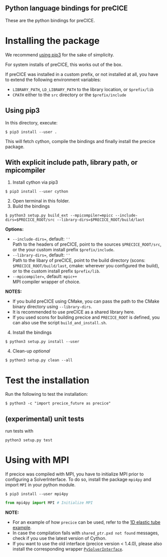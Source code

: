Python language bindings for preCICE
------------------------------------

These are the python bindings for preCICE.

# Installing the package

We recommend [using pip3](https://github.com/precice/precice/blob/develop/src/precice/bindings/python/README.md#using-pip3) for the sake of simplicity.

For system installs of preCICE, this works out of the box.

If preCICE was installed in a custom prefix, or not installed at all, you have to extend the following environment variables:
- `LIBRARY_PATH`, `LD_LIBRARY_PATH` to the library location, or `$prefix/lib`
- `CPATH` either to the `src` directory or the `$prefix/include`

## Using pip3

In this directory, execute:
```
$ pip3 install --user .
```

This will fetch cython, compile the bindings and finally install the precice package.

## With explicit include path, library path, or mpicompiler

1. Install cython via pip3
```
$ pip3 install --user cython
```
2. Open terminal in this folder.
3. Build the bindings

```
$ python3 setup.py build_ext --mpicompiler=mpicc --include-dirs=$PRECICE_ROOT/src --library-dirs=$PRECICE_ROOT/build/last 
```

**Options:**
- `--include-dirs=`, default: `''`   
  Path to the headers of preCICE, point to the sources `$PRECICE_ROOT/src`, or the your custom install prefix `$prefix/include`.
- `--library-dirs=`, default: `''`  
  Path to the libary of preCICE, point to the build directory (scons: `$PRECICE_ROOT/build/last`, cmake: wherever you configured the build), or to the custom install prefix `$prefix/lib`.
- `--mpicompiler=`, default: `mpic++`  
  MPI compiler wrapper of choice.

**NOTES:**

- If you build preCICE using CMake, you can pass the path to the CMake binary directory using `--library-dirs`.
- It is recommended to use preCICE as a shared library here.
- If you used scons for building precice and `PRECICE_ROOT` is defined, you can also use the script `build_and_install.sh`.

4. Install the bindings
```
$ python3 setup.py install --user
```

4. Clean-up _optional_
```
$ python3 setup.py clean --all
```

# Test the installation

Run the following to test the installation:
```
$ python3 -c "import precice_future as precice"
```

## (experimental) unit tests

run tests with
```
python3 setup.py test
```

# Using with MPI

If precice was compiled with MPI, you have to initialize MPI prior to configuring a SolverInterface.
To do so, install the package `mpi4py` and import `MPI` in your python module.

```
$ pip3 install --user mpi4py
```

```python
from mpi4py import MPI # Initialize MPI 
```

**NOTE:**
- For an example of how `precice` can be used, refer to the [1D elastic tube example](https://github.com/precice/precice/wiki/1D-elastic-tube-using-the-Python-API).
- In case the compilation fails with `shared_ptr.pxd not found` messages, check if you use the latest version of Cython.
- If you want to use the old interface (precice version < 1.4.0), please also install the corresponding wrapper [`PySolverInterface`](https://github.com/precice/precice/tree/changingNameOfPySolverInterface/src/precice/bindings/PySolverInterface).
